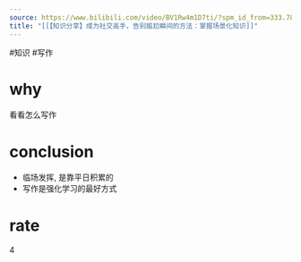 ```yaml
---
source: https://www.bilibili.com/video/BV1Rw4m1D7ti/?spm_id_from=333.788.videopod.sections&vd_source=549bde2564979641a5f0adbcfa529b0a
title: "[[【知识分享】成为社交高手，告别尴尬瞬间的方法：掌握场景化知识]]"
---
```


#知识 #写作
# why
看看怎么写作

# conclusion
- 临场发挥, 是靠平日积累的
- 写作是强化学习的最好方式

# rate
4